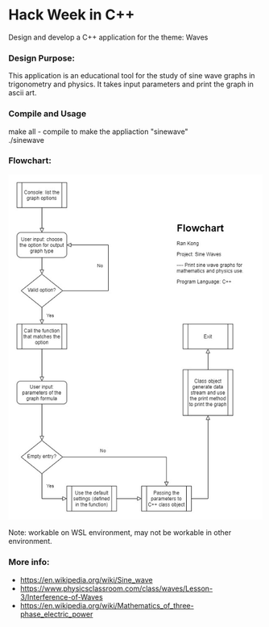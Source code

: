 # Hack Week in C++
Design and develop a C++ application for the theme: Waves

### Design Purpose:
This application is an educational tool for the study of sine wave graphs in trigonometry and physics. It takes input parameters and print the graph in ascii art.

### Compile and Usage
make all - compile to make the appliaction "sinewave"\
./sinewave

### Flowchart:
<img src="https://github.com/rkbrian/Cpp_Hack_wave/blob/main/Flowchart_SineWaves.jpg">

Note: workable on WSL environment, may not be workable in other environment.
### More info:
 - https://en.wikipedia.org/wiki/Sine_wave
 - https://www.physicsclassroom.com/class/waves/Lesson-3/Interference-of-Waves
 - https://en.wikipedia.org/wiki/Mathematics_of_three-phase_electric_power
